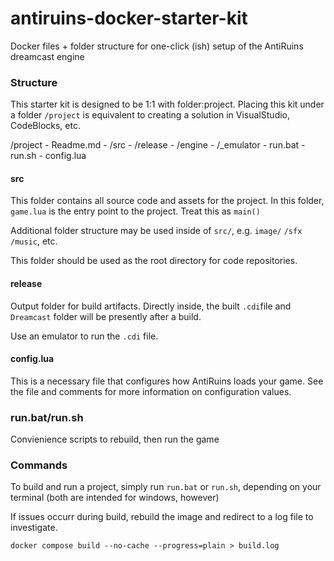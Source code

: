 # antiruins-docker-starter-kit
Docker files + folder structure for one-click (ish) setup of the AntiRuins dreamcast engine


### Structure
This starter kit is designed to be 1:1 with folder:project.
Placing this kit under a folder `/project` is equivalent to creating a solution in VisualStudio, CodeBlocks, etc.

/project
    - Readme.md
    - /src 
    - /release
    - /engine
    - /_emulator
    - run.bat
    - run.sh
    - config.lua

#### src
This folder contains all source code and assets for the project.  In this folder, `game.lua` is the entry point to the project.  Treat this as `main()`

Additional folder structure may be used inside of `src/`, e.g. `image/` `/sfx` `/music`, etc.

This folder should be used as the root directory for code repositories.

#### release
Output folder for build artifacts.  Directly inside, the built `.cdi`file and `Dreamcast` folder will be presently after a build.

Use an emulator to run the `.cdi` file.

#### config.lua
This is a necessary file that configures how AntiRuins loads your game.  See the file and comments for more information on configuration values.

### run.bat/run.sh
Convienience scripts to rebuild, then run the game

### Commands
To build and run a project, simply run `run.bat` or `run.sh`, depending on your terminal (both are intended for windows, however)

If issues occurr during build, rebuild the image and redirect to a log file to investigate.

```
docker compose build --no-cache --progress=plain > build.log
```